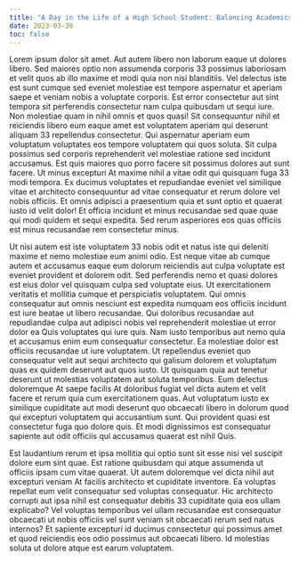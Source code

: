 ```yaml
---
title: "A Day in the Life of a High School Student: Balancing Academics, Extracurriculars, and Social Life"
date: 2023-03-30
toc: false
---
```


Lorem ipsum dolor sit amet. Aut autem libero non laborum eaque ut dolores libero. Sed maiores optio non assumenda corporis 33 possimus laboriosam et velit quos ab illo maxime et modi quia non nisi blanditiis. Vel delectus iste est sunt cumque sed eveniet molestiae est tempore aspernatur et aperiam saepe et veniam nobis a voluptate corporis. Est error consectetur aut sint tempora sit perferendis consectetur nam culpa quibusdam ut sequi iure. Non molestiae quam in nihil omnis et quos quasi! Sit consequuntur nihil et reiciendis libero eum eaque amet est voluptatem aperiam qui deserunt aliquam 33 repellendus consectetur. Qui aspernatur aperiam eum voluptatum voluptates eos tempore voluptatem qui quos soluta. Sit culpa possimus sed corporis reprehenderit vel molestiae ratione sed incidunt accusamus. Est quis maiores quo porro facere sit possimus dolores aut sunt facere. Ut minus excepturi At maxime nihil a vitae odit qui quisquam fuga 33 modi tempora. Ex ducimus voluptates et repudiandae eveniet vel similique vitae et architecto consequuntur ad vitae consequatur et rerum dolore vel nobis officiis. Et omnis adipisci a praesentium quia et sunt optio et quaerat iusto id velit dolor! Et officia incidunt et minus recusandae sed quae quae qui modi quidem et sequi expedita. Sed rerum asperiores eos quas officiis est minus recusandae rem consectetur minus.

Ut nisi autem est iste voluptatem 33 nobis odit et natus iste qui deleniti maxime et nemo molestiae eum animi odio. Est neque vitae ab cumque autem et accusamus eaque eum dolorum reiciendis aut culpa voluptate est eveniet provident et dolorem odit. Sed perferendis nemo et quasi dolores est eius dolor vel quisquam culpa sed voluptate eius. Ut exercitationem veritatis et mollitia cumque et perspiciatis voluptatem. Qui omnis consequatur aut omnis nesciunt est expedita numquam eos officiis incidunt est iure beatae ut libero recusandae. Qui doloribus recusandae aut repudiandae culpa aut adipisci nobis vel reprehenderit molestiae ut error dolor ea Quis voluptates qui iure quis. Nam iusto temporibus aut nemo quia et accusamus enim eum consequatur consectetur. Ea molestiae dolor est officiis recusandae ut iure voluptatem. Ut repellendus eveniet quo consequatur velit aut sequi architecto qui galisum dolorem et voluptatum quas ex quidem deserunt aut quos iusto. Ut quisquam quia aut tenetur deserunt ut molestias voluptatem aut soluta temporibus. Eum delectus doloremque At saepe facilis At doloribus fugiat vel dicta autem et velit facere et rerum quia cum exercitationem quas. Aut voluptatum iusto ex similique cupiditate aut modi deserunt quo obcaecati libero in dolorum quod qui excepturi voluptatem qui accusantium sunt. Qui provident quasi est consectetur fuga quo dolore quis. Et modi dignissimos est consequatur sapiente aut odit officiis qui accusamus quaerat est nihil Quis.

Est laudantium rerum et ipsa mollitia qui optio sunt sit esse nisi vel suscipit dolore eum sint quae. Est ratione quibusdam qui atque assumenda ut officiis ipsam cum vitae quaerat. Ut autem doloremque vel dicta nihil aut excepturi veniam At facilis architecto et cupiditate inventore. Ea voluptas repellat eum velit consequatur sed voluptas consequatur. Hic architecto corrupti aut ipsa nihil est consequatur debitis 33 cupiditate quia eos ullam explicabo? Vel voluptas temporibus vel ullam recusandae est consequatur obcaecati ut nobis officiis vel sunt veniam sit obcaecati rerum sed natus internos? Et sapiente excepturi id ducimus consectetur qui possimus amet et quod reiciendis eos odio possimus aut obcaecati libero. Id molestias soluta ut dolore atque est earum voluptatem.